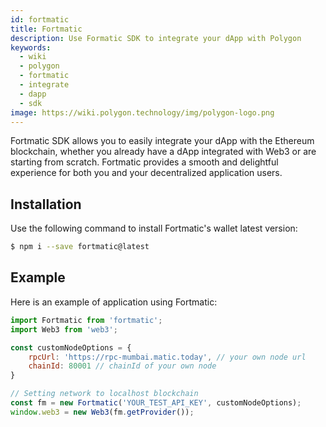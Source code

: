 ```yaml
---
id: fortmatic
title: Fortmatic
description: Use Formatic SDK to integrate your dApp with Polygon
keywords:
  - wiki
  - polygon
  - fortmatic
  - integrate
  - dapp
  - sdk
image: https://wiki.polygon.technology/img/polygon-logo.png
---
```


Fortmatic SDK allows you to easily integrate your dApp with the Ethereum blockchain, whether you already have a dApp integrated with Web3 or are starting from scratch. Fortmatic provides a smooth and delightful experience for both you and your decentralized application users.

## Installation

Use the following command to install Fortmatic's wallet latest version:

```bash
$ npm i --save fortmatic@latest
```

## Example
Here is an example of application using Fortmatic:

```js title="example.js"
import Fortmatic from 'fortmatic';
import Web3 from 'web3';

const customNodeOptions = {
    rpcUrl: 'https://rpc-mumbai.matic.today', // your own node url
    chainId: 80001 // chainId of your own node
}

// Setting network to localhost blockchain
const fm = new Fortmatic('YOUR_TEST_API_KEY', customNodeOptions);
window.web3 = new Web3(fm.getProvider());
```